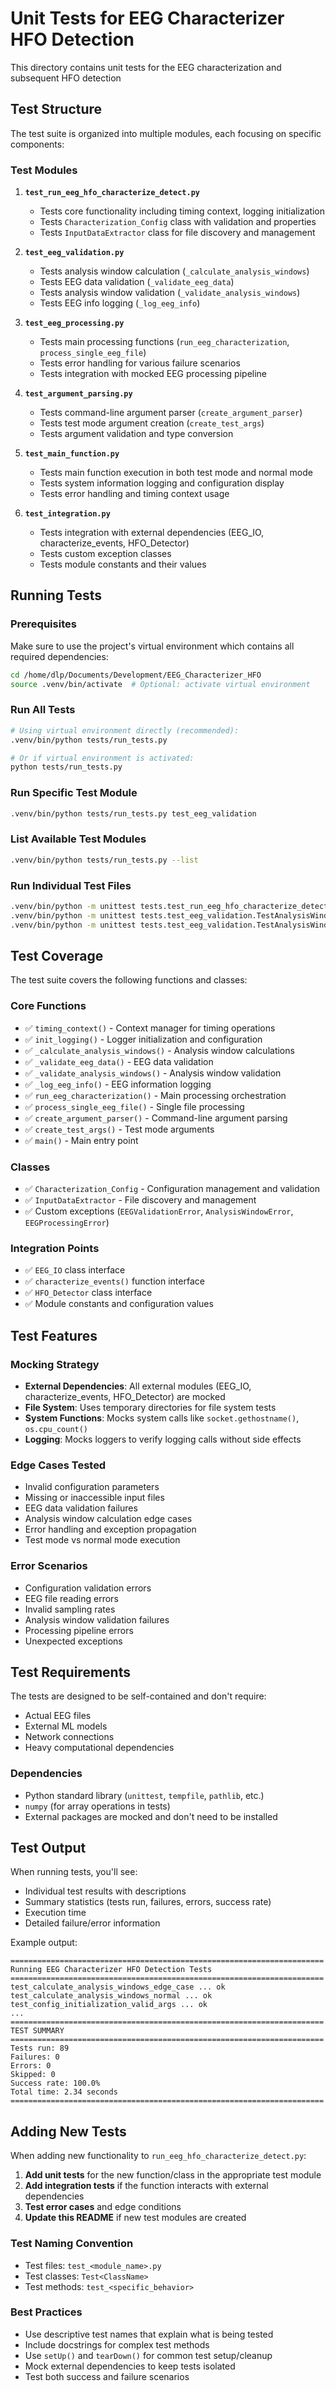# Unit Tests for EEG Characterizer HFO Detection

This directory contains unit tests for the EEG characterization and subsequent HFO detection

## Test Structure

The test suite is organized into multiple modules, each focusing on specific components:

### Test Modules

1. **`test_run_eeg_hfo_characterize_detect.py`**
   - Tests core functionality including timing context, logging initialization
   - Tests `Characterization_Config` class with validation and properties
   - Tests `InputDataExtractor` class for file discovery and management

2. **`test_eeg_validation.py`**
   - Tests analysis window calculation (`_calculate_analysis_windows`)
   - Tests EEG data validation (`_validate_eeg_data`)
   - Tests analysis window validation (`_validate_analysis_windows`) 
   - Tests EEG info logging (`_log_eeg_info`)

3. **`test_eeg_processing.py`**
   - Tests main processing functions (`run_eeg_characterization`, `process_single_eeg_file`)
   - Tests error handling for various failure scenarios
   - Tests integration with mocked EEG processing pipeline

4. **`test_argument_parsing.py`**
   - Tests command-line argument parser (`create_argument_parser`)
   - Tests test mode argument creation (`create_test_args`)
   - Tests argument validation and type conversion

5. **`test_main_function.py`**
   - Tests main function execution in both test mode and normal mode
   - Tests system information logging and configuration display
   - Tests error handling and timing context usage

6. **`test_integration.py`**
   - Tests integration with external dependencies (EEG_IO, characterize_events, HFO_Detector)
   - Tests custom exception classes
   - Tests module constants and their values

## Running Tests

### Prerequisites
Make sure to use the project's virtual environment which contains all required dependencies:

```bash
cd /home/dlp/Documents/Development/EEG_Characterizer_HFO
source .venv/bin/activate  # Optional: activate virtual environment
```

### Run All Tests
```bash
# Using virtual environment directly (recommended):
.venv/bin/python tests/run_tests.py

# Or if virtual environment is activated:
python tests/run_tests.py
```

### Run Specific Test Module
```bash
.venv/bin/python tests/run_tests.py test_eeg_validation
```

### List Available Test Modules
```bash
.venv/bin/python tests/run_tests.py --list
```

### Run Individual Test Files
```bash
.venv/bin/python -m unittest tests.test_run_eeg_hfo_characterize_detect
.venv/bin/python -m unittest tests.test_eeg_validation.TestAnalysisWindows
.venv/bin/python -m unittest tests.test_eeg_validation.TestAnalysisWindows.test_calculate_analysis_windows_normal
```

## Test Coverage

The test suite covers the following functions and classes:

### Core Functions
- ✅ `timing_context()` - Context manager for timing operations
- ✅ `init_logging()` - Logger initialization and configuration
- ✅ `_calculate_analysis_windows()` - Analysis window calculations
- ✅ `_validate_eeg_data()` - EEG data validation
- ✅ `_validate_analysis_windows()` - Analysis window validation  
- ✅ `_log_eeg_info()` - EEG information logging
- ✅ `run_eeg_characterization()` - Main processing orchestration
- ✅ `process_single_eeg_file()` - Single file processing
- ✅ `create_argument_parser()` - Command-line argument parsing
- ✅ `create_test_args()` - Test mode arguments
- ✅ `main()` - Main entry point

### Classes
- ✅ `Characterization_Config` - Configuration management and validation
- ✅ `InputDataExtractor` - File discovery and management
- ✅ Custom exceptions (`EEGValidationError`, `AnalysisWindowError`, `EEGProcessingError`)

### Integration Points
- ✅ `EEG_IO` class interface
- ✅ `characterize_events()` function interface
- ✅ `HFO_Detector` class interface
- ✅ Module constants and configuration values

## Test Features

### Mocking Strategy
- **External Dependencies**: All external modules (EEG_IO, characterize_events, HFO_Detector) are mocked
- **File System**: Uses temporary directories for file system tests
- **System Functions**: Mocks system calls like `socket.gethostname()`, `os.cpu_count()`
- **Logging**: Mocks loggers to verify logging calls without side effects

### Edge Cases Tested
- Invalid configuration parameters
- Missing or inaccessible input files
- EEG data validation failures
- Analysis window calculation edge cases
- Error handling and exception propagation
- Test mode vs normal mode execution

### Error Scenarios
- Configuration validation errors
- EEG file reading errors
- Invalid sampling rates
- Analysis window validation failures
- Processing pipeline errors
- Unexpected exceptions

## Test Requirements

The tests are designed to be self-contained and don't require:
- Actual EEG files
- External ML models
- Network connections
- Heavy computational dependencies

### Dependencies
- Python standard library (`unittest`, `tempfile`, `pathlib`, etc.)
- `numpy` (for array operations in tests)
- External packages are mocked and don't need to be installed

## Test Output

When running tests, you'll see:
- Individual test results with descriptions
- Summary statistics (tests run, failures, errors, success rate)
- Execution time
- Detailed failure/error information

Example output:
```
======================================================================
Running EEG Characterizer HFO Detection Tests
======================================================================
test_calculate_analysis_windows_edge_case ... ok
test_calculate_analysis_windows_normal ... ok
test_config_initialization_valid_args ... ok
...
======================================================================
TEST SUMMARY
======================================================================
Tests run: 89
Failures: 0
Errors: 0
Skipped: 0
Success rate: 100.0%
Total time: 2.34 seconds
======================================================================
```

## Adding New Tests

When adding new functionality to `run_eeg_hfo_characterize_detect.py`:

1. **Add unit tests** for the new function/class in the appropriate test module
2. **Add integration tests** if the function interacts with external dependencies
3. **Test error cases** and edge conditions
4. **Update this README** if new test modules are created

### Test Naming Convention
- Test files: `test_<module_name>.py`
- Test classes: `Test<ClassName>`
- Test methods: `test_<specific_behavior>`

### Best Practices
- Use descriptive test names that explain what is being tested
- Include docstrings for complex test methods
- Use `setUp()` and `tearDown()` for common test setup/cleanup
- Mock external dependencies to keep tests isolated
- Test both success and failure scenarios
